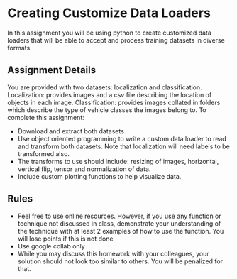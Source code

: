 # Creating Customize Data Loaders
In this assignment you will be using python to create customized data loaders that will be able to accept and process training datasets in diverse formats. 

## Assignment Details
You are provided with two datasets: localization and classification. 
Localization: provides images and a csv file describing the location of objects in each image. 
Classification: provides images collated in folders which describe the type of vehicle classes the images belong to. 
To complete this assignment:
* Download and extract both datasets
* Use object oriented programming to write a custom data loader to read and transform both datasets. Note that localization will need labels to be transformed also. 
* The transforms to use should include: resizing of images, horizontal, vertical flip, tensor and normalization of data.
* Include custom plotting functions to help visualize data. 

## Rules
* Feel free to use online resources. However, if you use any function or technique not discussed in class, demonstrate your understanding of the technique with at least 2 examples of how to use the function. You will lose points if this is not done
* Use google collab only
* While you may discuss this homework with your colleagues, your solution should not look too similar to others. You will be penalized for that. 
